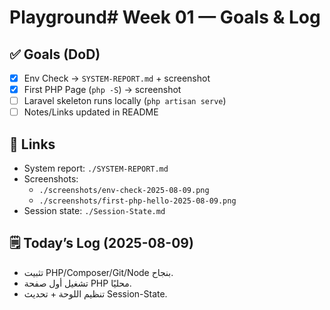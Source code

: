 # Playground# Week 01 — Goals & Log

## ✅ Goals (DoD)
- [x] Env Check → `SYSTEM-REPORT.md` + screenshot
- [x] First PHP Page (`php -S`) → screenshot
- [ ] Laravel skeleton runs locally (`php artisan serve`)
- [ ] Notes/Links updated in README

## 🔗 Links
- System report: `./SYSTEM-REPORT.md`
- Screenshots:
  - `./screenshots/env-check-2025-08-09.png`
  - `./screenshots/first-php-hello-2025-08-09.png`
- Session state: `./Session-State.md`

## 🗒️ Today’s Log (2025-08-09)
- تثبيت PHP/Composer/Git/Node بنجاح.
- تشغيل أول صفحة PHP محليًا.
- تنظيم اللوحة + تحديث Session-State.
